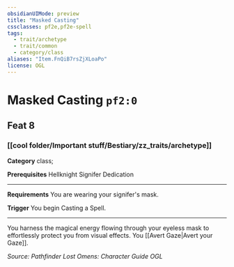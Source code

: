 ```yaml
---
obsidianUIMode: preview
title: "Masked Casting"
cssclasses: pf2e,pf2e-spell
tags:
  - trait/archetype
  - trait/common
  - category/class
aliases: "Item.FnQiB7rsZjXLoaPo"
license: OGL
---
```

# Masked Casting `pf2:0`
## Feat 8
### [[cool folder/Important stuff/Bestiary/zz_traits/archetype]]

**Category** class; 



**Prerequisites** Hellknight Signifer Dedication 
* * *
**Requirements** You are wearing your signifer's mask.

**Trigger** You begin Casting a Spell.

* * *

You harness the magical energy flowing through your eyeless mask to effortlessly protect you from visual effects. You [[Avert Gaze|Avert your Gaze]].

*Source: Pathfinder Lost Omens: Character Guide*
*OGL*